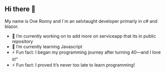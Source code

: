 ## Hi there 👋

My name is Ove Ronny and I`m an selvtaught developer primarly in c# and blazor. 

- 🔭 I’m currently working on to add more on serviceapp that its in public repository
- 🌱 I’m currently learning Javascript
- ⚡ Fun fact: I began my programming journey after turning 40—and I love it!”
- ⚡ Fun fact: I proved it’s never too late to learn programming!
<!--
**OveRonny/OveRonny** is a ✨ _special_ ✨ repository because its `README.md` (this file) appears on your GitHub profile.

Here are some ideas to get you started:

- 🔭 I’m currently working on ...
- 🌱 I’m currently learning ...
- 👯 I’m looking to collaborate on ...
- 🤔 I’m looking for help with ...
- 💬 Ask me about ...
- 📫 How to reach me: ...
- 😄 Pronouns: ...
- ⚡ Fun fact: ...
-->
